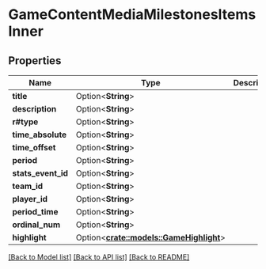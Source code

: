 # GameContentMediaMilestonesItemsInner

## Properties

Name | Type | Description | Notes
------------ | ------------- | ------------- | -------------
**title** | Option<**String**> |  | [optional]
**description** | Option<**String**> |  | [optional]
**r#type** | Option<**String**> |  | [optional]
**time_absolute** | Option<**String**> |  | [optional]
**time_offset** | Option<**String**> |  | [optional]
**period** | Option<**String**> |  | [optional]
**stats_event_id** | Option<**String**> |  | [optional]
**team_id** | Option<**String**> |  | [optional]
**player_id** | Option<**String**> |  | [optional]
**period_time** | Option<**String**> |  | [optional]
**ordinal_num** | Option<**String**> |  | [optional]
**highlight** | Option<[**crate::models::GameHighlight**](GameHighlight.md)> |  | [optional]

[[Back to Model list]](../README.md#documentation-for-models) [[Back to API list]](../README.md#documentation-for-api-endpoints) [[Back to README]](../README.md)


